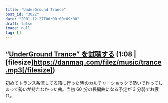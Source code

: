 ```yaml
---
title: "UnderGround Trance"
post_id: "3022"
date: "2001-12-27T00:00:00+09:00"
draft: false
image: null
tag: []
---
```



## “[UnderGround Trance” を試聴する](/filez/music/trance.mp3) (1:08 | [filesize]https://danmaq.com/filez/music/trance.mp3[/filesize])
初めてトランス系流してる箱に行った時のカルチャーショックで勢いで作ってしまって勢いが持たなかった曲。当初 60 分の長編曲になる予定が 3 分弱でお疲れ。
